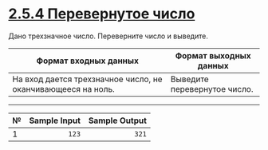 # [2.5.4 Перевернутое число](https://stepik.org/lesson/917015/step/8?unit=922794)

Дано трехзначное число. Переверните число и выведите.

|Формат входных данных|Формат выходных данных|
|---|---|
|На вход дается трехзначное число, не оканчивающееся на ноль.|Выведите перевернутое число.|

___

|№|Sample Input|Sample Output|
|---|---:|---:|
|1|`123`|`321`|
